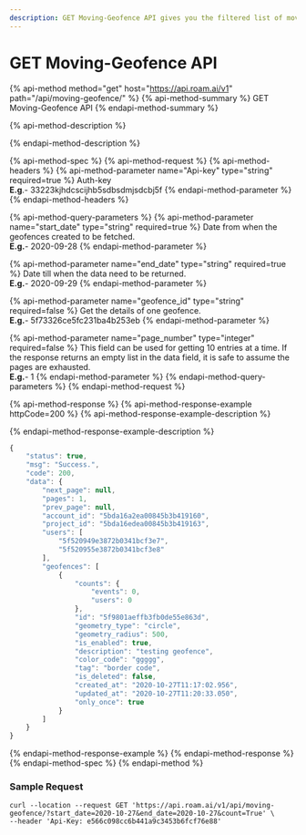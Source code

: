 ```yaml
---
description: GET Moving-Geofence API gives you the filtered list of moving-geofences.
---
```


# GET Moving-Geofence API

{% api-method method="get" host="https://api.roam.ai/v1" path="/api/moving-geofence/" %}
{% api-method-summary %}
GET Moving-Geofence API
{% endapi-method-summary %}

{% api-method-description %}

{% endapi-method-description %}

{% api-method-spec %}
{% api-method-request %}
{% api-method-headers %}
{% api-method-parameter name="Api-key" type="string" required=true %}
Auth-key  
**E.g**.- 33223kjhdcscijhb5sdbsdmjsdcbj5f
{% endapi-method-parameter %}
{% endapi-method-headers %}

{% api-method-query-parameters %}
{% api-method-parameter name="start\_date" type="string" required=true %}
Date from when the geofences created to be fetched.  
**E.g.**- 2020-09-28
{% endapi-method-parameter %}

{% api-method-parameter name="end\_date" type="string" required=true %}
Date till when the data need to be returned.  
**E.g.**- 2020-09-29
{% endapi-method-parameter %}

{% api-method-parameter name="geofence\_id" type="string" required=false %}
Get the details of one geofence.  
**E.g.**- 5f73326ce5fc231ba4b253eb
{% endapi-method-parameter %}

{% api-method-parameter name="page\_number" type="integer" required=false %}
This field can be used for getting 10 entries at a time. If the response returns an empty list in the data field, it is safe to assume the pages are exhausted.  
**E.g.**- 1
{% endapi-method-parameter %}
{% endapi-method-query-parameters %}
{% endapi-method-request %}

{% api-method-response %}
{% api-method-response-example httpCode=200 %}
{% api-method-response-example-description %}

{% endapi-method-response-example-description %}

```javascript
{
    "status": true,
    "msg": "Success.",
    "code": 200,
    "data": {
        "next_page": null,
        "pages": 1,
        "prev_page": null,
        "account_id": "5bda16a2ea00845b3b419160",
        "project_id": "5bda16edea00845b3b419163",
        "users": [
            "5f520949e3872b0341bcf3e7",
            "5f520955e3872b0341bcf3e8"
        ],
        "geofences": [
            {
                "counts": {
                    "events": 0,
                    "users": 0
                },
                "id": "5f9801aeffb3fb0de55e863d",
                "geometry_type": "circle",
                "geometry_radius": 500,
                "is_enabled": true,
                "description": "testing geofence",
                "color_code": "ggggg",
                "tag": "border code",
                "is_deleted": false,
                "created_at": "2020-10-27T11:17:02.956",
                "updated_at": "2020-10-27T11:20:33.050",
                "only_once": true
            }
        ]
    }
}
```
{% endapi-method-response-example %}
{% endapi-method-response %}
{% endapi-method-spec %}
{% endapi-method %}

### Sample Request <a id="Sample-Request.2"></a>

```text
curl --location --request GET 'https://api.roam.ai/v1/api/moving-geofence/?start_date=2020-10-27&end_date=2020-10-27&count=True' \
--header 'Api-Key: e566c098cc6b441a9c3453b6fcf76e88'
```

